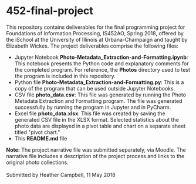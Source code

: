 # 452-final-project
This repository contains deliverables for the final programming project for Foundations of Information Processing, IS452AO, Spring 2018, offered by the iSchool at the University of Illinois at Urbana-Champaign and taught by Elizabeth Wickes.
The project deliverables comprise the following files:
<ul><li>Jupyter Notebook <b>Photo-Metadata_Extraction-and-Formatting.ipynb</b>: This notebook presents the Python code and explanatory comments for the completed program. For reference, the <b>Photos</b> directory used to test the program is included in this repository.
  <li>Python file <b>Photo-Metadata_Extraction-and-Formatting.py</b>: This is a copy of the program that can be used outside Jupyter Notebooks.
  <li>CSV file <b>photo_data.csv</b>: This file was generated by running the Photo Metadata Extraction and Formatting program. The file was generated successfully by running the program in Jupyter and in PyCharm.
  <li>Excel file <b>photo_data.xlsx</b>: This file was created by saving the generated CSV file in the XLSX format. Selected statistics about the photo data are displayed in a pivot table and chart on a separate sheet titled "pivot chart." 
  <li>This <b>README.md</b> file</ul>
<b>Note:</b> The project narrative file was submitted separately, via Moodle. The narrative file includes a description of the project process and links to the original photo collections.<br>
<br>Submitted by Heather Campbell, 11 May 2018
